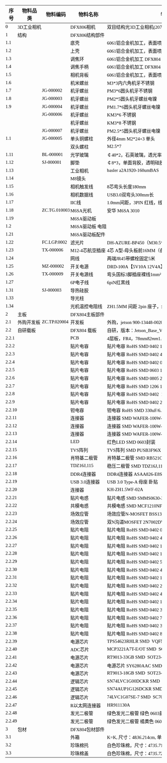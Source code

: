 <html xmlns:v="urn:schemas-microsoft-com:vml" xmlns:o="urn:schemas-microsoft-com:office:office" xmlns:x="urn:schemas-microsoft-com:office:excel" xmlns="http://www.w3.org/TR/REC-html40">
<head>

<meta name=Generator content="Microsoft Excel">
<!--[if !mso]>
<style>
v\:* {behavior:url(#default#VML);}
o\:* {behavior:url(#default#VML);}
x\:* {behavior:url(#default#VML);}
.shape {behavior:url(#default#VML);}
</style>
<![endif]-->
<style>
<!--.font0
	{color:#000000;
	font-size:11.0pt;
	font-family:宋体;
	font-weight:400;
	font-style:normal;
	text-decoration:none;}
br
	{mso-data-placement:same-cell;}
td
	{padding-top:1px;
	padding-left:1px;
	padding-right:1px;
	mso-ignore:padding;
	color:#000000;
	font-size:11.0pt;
	font-weight:400;
	font-style:normal;
	text-decoration:none;
	font-family:宋体;
	mso-generic-font-family:auto;
	mso-font-charset:134;
	mso-number-format:General;
	border:none;
	mso-background-source:auto;
	mso-pattern:auto;
	text-align:general;
	vertical-align:middle;
	white-space:nowrap;
	mso-rotate:0;
	mso-protection:locked visible;}
-->
</style>
</head>
<body>
<!--StartFragment-->


序号 | 物料品类 | 物料编码 | 物料名称 | 物料规格 | 单位 | 用量
-- | -- | -- | -- | -- | -- | --
0 | 3D工业相机 |   | DFX806相机 | 双目结构光3D工业相机(207mm*127.5mm*50.5mm) | 台 | 1
1 | 结构 |   | DFX806结构部件 |   | pcs | 1
1.1 |   |   | 底壳 | 6061铝合金机加工，表面喷细砂氧化黑色 DFX804 | pcs | 1
1.2 |   |   | 上壳 | 6061铝合金机加工，表面喷细砂氧化黑色 DFX804 | pcs | 1
1.3 |   |   | 调焦环 | 6061铝合金机加工 DFX804 | pcs | 1
1.4 |   |   | 调焦手柄 | 6061铝合金机加工 DFX804 | pcs | 1
1.5 |   |   | 相机背板 | 6061铝合金机加工，表面喷细砂氧化黑色 DFX804 | pcs | 1
1.6 |   |   | 机米螺丝 | M3*3内六角机牙不锈钢 | pcs | 1
1.7 |   | JG-000002 | 机牙螺丝 | PM3*6圆头机牙不锈钢 | pcs | 8
1.8 |   | JG-000003 | 机牙螺丝 | PM2*5圆头机牙螺丝电镍 | pcs | 4
1.9 |   | JG-000004 | 机牙螺丝 | PM1.7*6圆头机牙螺丝电镍 | pcs | 3
  |   | JG-000006 | 机牙螺丝 | KM3*6 不锈钢 | pcs | 3
  |   |   | 机牙螺丝 | KM3*8 不锈钢 | pcs | 5
  |   | JG-000007 | 机牙螺丝 | PM2.5*5圆头机牙螺丝电镍 | pcs | 4
1.1 |   | JG-000005 | 单头铜螺柱 | 外径4mm M2*24+3 单头 | pcs | 2
  |   |   | 双头螺柱 | M2.5*7 | pcs | 2
1.11 |   | BL-000001 | 光学玻璃 | ￠40*2，石英玻璃，透光率95% DFX802 | pcs | 2
1.12 |   | SJ-000001 | 脚垫 | ￠8*3，单面背胶，透明硅胶 | pcs | 4
1.13 |   |   | 工业相机 | basler a2A1920-160umBAS | pcs | 1
1.14 |   |   | M8镜头 |   | pcs | 1
1.15 |   |   | 相机触发线 | 8芯弯头长度180mm | pcs | 1
1.16 |   |   | 相机数据线 | USB3.0双弯头300mm长 | pcs | 1
1.17 |   |   | IIC线 | 1.0mm间距，3PIN 红线，线长：15cm | pcs | 1
1.18 |   | ZC.TG.010003 | M6SA光机 | 安华 M6SA 3010 | pcs | 1
1.19 |   |   | M6SA驱动板 |   | pcs | 1
1.2 |   |   | M6SA驱动板 电阻 |   | pcs | 1
1.21 |   |   | M6SA驱动板配件 |   | pcs | 1
1.22 |   | FC.LGP.0002 | 滤光片 | DH-AZURE-BP450（M30.5*0.5) | pcs | 1
1.23 |   | TX-000006 | M12-4芯航空插座 | 4芯 A型-母头板前16MM（备注：双切边 | pcs | 1
1.24 |   |   | 网线 | 两端JR45带螺栓固定5米 | pcs | 1
1.25 |   | MZ-000002 | 开关电源 | DRD-100A【5V10A 12V4A】  明纬 | pcs | 1
1.26 |   | TX-000009 | 开关电源线 | 弯头国标3脚插座裸线1mm² 剥线5mm浸锡 3m长 | pcs | 1
1.27 |   |   | 6P电子线 | 6piN红黑线 | pcs | 2
1.31 |   | SJ-000003 | 导热硅胶 |   | pcs | 1
1.33 |   |   | 导光柱 |   | pcs | 2
1.34 |   |   | 光机温控电阻线 | ZH1.5MM 间距 2pin 座子，线长10cm | pcs | 1
2 | 主板 |   | DFX804主板部件 |   | pcs | 1
2.1 | 外购开发板 | ZC.TP.020004 | 开发板 | 外购，jetson 900-13448-0020-000 | pcs | 1
2.2 | 自研载板 |   | DFX804 载板 | 自研，版本：Jetson_Base_V1.5 | pcs | 1
2.2.1 |   |   | PCB | 4层板，FR4，78mm*82mm*1.6mm, 喷锡，版本：Jetson_Base_V1.5 | pcs | 1
2.2.2 |   |   | 贴片电容 | 贴片电容 RoHS SMD 0402 10nF/50V±10% | pcs | 2
2.2.3 |   |   | 贴片电容 | 贴片电容 RoHS SMD 0402 47pF/50V±10% | pcs | 1
2.2.4 |   |   | 贴片电容 | 贴片电容 RoHS SMD 0402 0.1uF 104P/25V±10% X7R | pcs | 10
2.2.5 |   |   | 贴片电容 | 贴片电容 RoHS SMD 0603 10uF(106) ±10% 10V  X7R/X5R | pcs | 5
2.2.6 |   |   | 贴片电容 | 贴片电容 RoHS SMD 0805 226P/25V ±20% X7R/X5R | pcs | 4
2.2.7 |   |   | 贴片电容 | 贴片电容 RoHS SMD 1206 100uF/6.3V±20% X7R/X5R | pcs | 2
2.2.8 |   |   | 贴片电容 | 贴片电容 RoHS SMD 0402  1uF 105P/10V±10% X7R | pcs | 2
2.2.9 |   |   | 贴片电容 | 贴片电容 RoHS SMD 0402 22nF/50V±10% | pcs | 1
2.2.10 |   |   | 钽电容 | 钽电容 RoHS SMD 330uF/6.3V ±20% CAP_B_3528 | pcs | 2
2.2.11 |   |   | 连接器 | 连接器 SMD WAFER-100W-3P 间距1.0mm | pcs | 2
2.2.12 |   |   | 连接器 | 连接器 SMD WAFER-100W-6P 间距1.0mm | pcs | 1
2.2.13 |   |   | 连接器 | 连接器 SMD WAFER-100W-4P 间距1.0mm | pcs | 1
2.2.14 |   |   | LED | 红色LED SMD 0603封装 | pcs | 1
2.2.15 |   |   | TVS阵列 | TVS阵列 SMD PUSB3F96X DFN2510A-10 | pcs | 2
2.2.16 |   |   | 肖特基二极管 | 肖特基二极管 SMD RB521CS-30  SOD-923 | pcs | 1
2.2.17 |   |   | TDZ16J,115 | 稳压二极管 SMD TDZ16J,115 SOD-323F 稳压值=16V | pcs | 1
2.2.18 |   |   | DDR4连接器 | DDR4连接器 ASAA826-E8SB0-7H 260P 0.5mm间距 | pcs | 1
2.2.19 |   |   | USB 3.0连接器 | USB 3.0 Type-A 母座 卧贴 | pcs | 1
2.2.20 |   |   | 连接器 | KH-ZH1.5WF-02A | pcs | 1
2.2.21 |   |   | 贴片电感 | 贴片电感 SMD SMMS0630-3R3M 3.3uH 6mm*6mm*3mm 2PIN | pcs | 1
2.2.22 |   |   | 共模电感 | 共模电感 SMD MCF1210NF2-900T01 | pcs | 1
2.2.23 |   |   | 场效应管 | 场效应管N-MOSFET BSS138 SMD  SOT23 3PIN | pcs | 4
2.2.24 |   |   | 场效应管 | 双N沟道MOSFET 2N7002DW SMD  SOT-363 | pcs | 1
2.2.25 |   |   | 贴片电阻 | 贴片电阻 RoHS SMD 0402 0Ω±5% | pcs | 3
2.2.26 |   |   | 贴片电阻 | 贴片电阻 RoHS SMD 0402 4.7KΩ±5% | pcs | 4
2.2.27 |   |   | 贴片电阻 | 贴片电阻 RoHS SMD 0402 1KΩ±5% | pcs | 5
2.2.28 |   |   | 贴片电阻 | 贴片电阻 RoHS SMD 0402 10KΩ±1% | pcs | 8
2.2.29 |   |   | 贴片电阻 | 贴片电阻 RoHS SMD 0402 560Ω±5% | pcs | 3
2.2.30 |   |   | 贴片电阻 | 贴片电阻 RoHS SMD 0402 47KΩ±5% | pcs | 6
2.2.31 |   |   | 贴片电阻 | 贴片电阻 RoHS SMD 0402 1.8KΩ±5% | pcs | 1
2.2.32 |   |   | 贴片电阻 | 贴片电阻 RoHS SMD 0402 2.7MΩ±5% | pcs | 1
2.2.33 |   |   | 贴片电阻 | 贴片电阻 RoHS SMD 0402 470KΩ±5% | pcs | 2
2.2.34 |   |   | 贴片电阻 | 贴片电阻 RoHS SMD 0402 100KΩ±5% | pcs | 1
2.2.35 |   |   | 贴片电阻 | 贴片电阻 RoHS SMD 0402 3.74KΩ±5% | pcs | 1
2.2.36 |   |   | 贴片电阻 | 贴片电阻 RoHS SMD 0402 75KΩ±1% | pcs | 1
2.2.37 |   |   | 贴片电阻 | 贴片电阻 RoHS SMD 0402 35.7KΩ±1% | pcs | 1
2.2.38 |   |   | 贴片电阻 | 贴片电阻 RoHS SMD 0402 8.06KΩ±1% | pcs | 1
2.2.39 |   |   | 电源芯片 | TPS54623RHLR SMD  VQFN-14 | pcs | 1
2.2.40 |   |   | ADC芯片 | MCP3221A7T-E/OT SMD  SOT23-5 | pcs | 1
2.2.41 |   |   | 电源芯片 | RT9013-33GB SMD  SOT23-5 | pcs | 1
2.2.42 |   |   | 电源芯片 | 电源芯片 SY6280AAC SMD SOT23-5 | pcs | 1
2.2.43 |   |   | 电源芯片 | RT9013-18GB SMD  SOT23-5 | pcs | 1
2.2.44 |   |   | 逻辑芯片 | SN74LVC1G00DCKR SMD  SC70-5 | pcs | 2
2.2.45 |   |   | 逻辑芯片 | SN74AUP1G126DCKR SMD  SC70-5 | pcs | 1
2.2.46 |   |   | 逻辑芯片 | 74LVC1G07SE-7 SMD  SC70-5 | pcs | 1
2.2.47 |   |   | R以太网连接器 | HR911130A | pcs | 1
2.2.48 |   |   | 发光二极管 | 绿色发光二极管 绿色 0603封装 | pcs | 1
2.2.49 |   |   | 发光二极管 | 绿色发光二极管 橘黄色 0603封装 | pcs | 1
3 | 包材 |   | DFX804包材部件 |   | pcs | 1
3.1 |   |   | 外箱 | K=K, 尺寸：48*36.2*14cm, 单黑四面印刷，带Dexforce logo | pcs | 1
3.2 |   |   | 珍珠棉托 | 白色珍珠棉，尺寸：47*35.7*10cm， 内深7.5cm，底厚2.5cm | pcs | 1
3.3 |   |   | 珍珠棉盖 | 白色珍珠棉，尺寸：47*35.7*2.5cm | pcs | 1


<!--EndFragment-->
</body>

</html>



